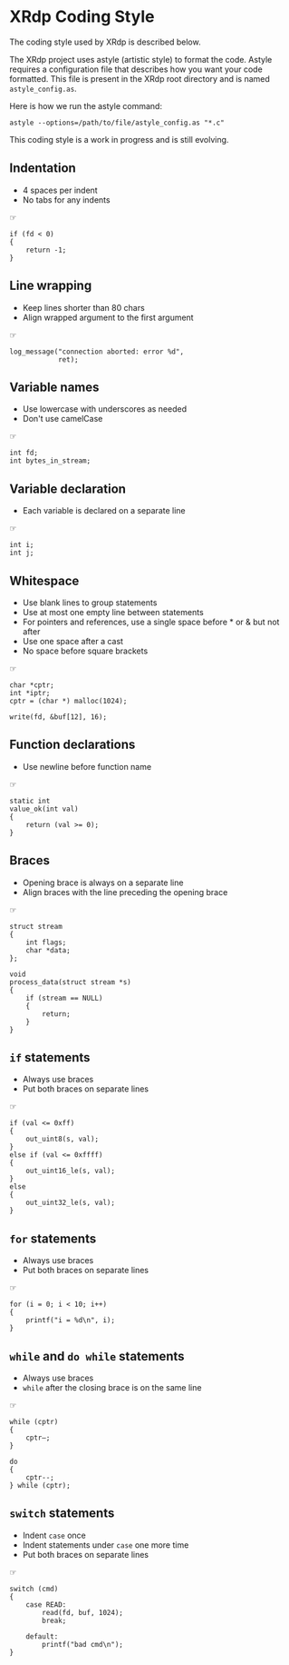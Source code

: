 XRdp Coding Style
=================

The coding style used by XRdp is described below.

The XRdp project uses astyle (artistic style) to format the code. Astyle
requires a configuration file that describes how you want your code
formatted. This file is present in the XRdp root directory and is named
`astyle_config.as`.

Here is how we run the astyle command:

    astyle --options=/path/to/file/astyle_config.as "*.c"

This coding style is a work in progress and is still evolving.


Indentation
-----------

* 4 spaces per indent
* No tabs for any indents

☞

    if (fd < 0)
    {
        return -1;
    }


Line wrapping
-------------

* Keep lines shorter than 80 chars
* Align wrapped argument to the first argument

☞

    log_message("connection aborted: error %d",
                ret);


Variable names
--------------

* Use lowercase with underscores as needed
* Don't use camelCase

☞

    int fd;
    int bytes_in_stream;


Variable declaration
--------------------

* Each variable is declared on a separate line

☞

    int i;
    int j;


Whitespace
----------

* Use blank lines to group statements
* Use at most one empty line between statements
* For pointers and references, use a single space before * or & but not after
* Use one space after a cast
* No space before square brackets

☞

    char *cptr;
    int *iptr;
    cptr = (char *) malloc(1024);

    write(fd, &buf[12], 16);


Function declarations
---------------------

* Use newline before function name

☞

    static int
    value_ok(int val)
    {
        return (val >= 0);
    }


Braces
------

* Opening brace is always on a separate line
* Align braces with the line preceding the opening brace

☞

    struct stream
    {
        int flags;
        char *data;
    };

    void
    process_data(struct stream *s)
    {
        if (stream == NULL)
        {
            return;
        }
    }


`if` statements
---------------

* Always use braces
* Put both braces on separate lines

☞

    if (val <= 0xff)
    {
        out_uint8(s, val);
    }
    else if (val <= 0xffff)
    {
        out_uint16_le(s, val);
    }
    else
    {
        out_uint32_le(s, val);
    }


`for` statements
----------------

* Always use braces
* Put both braces on separate lines

☞

    for (i = 0; i < 10; i++)
    {
        printf("i = %d\n", i);
    }


`while` and `do while` statements
---------------------------------

* Always use braces
* `while` after the closing brace is on the same line

☞

    while (cptr)
    {
        cptr—;
    }

    do
    {
        cptr--;
    } while (cptr);


`switch` statements
-------------------

* Indent `case` once
* Indent statements under `case` one more time
* Put both braces on separate lines

☞

    switch (cmd)
    {
        case READ:
            read(fd, buf, 1024);
            break;

        default:
            printf("bad cmd\n");
    }
